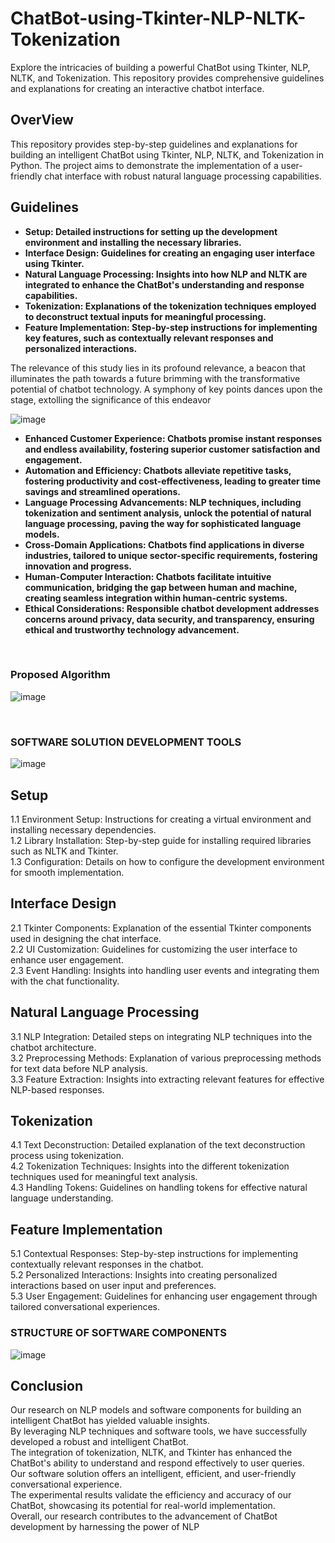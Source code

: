 # ChatBot-using-Tkinter-NLP-NLTK-Tokenization
Explore the intricacies of building a powerful ChatBot using Tkinter, NLP, NLTK, and Tokenization. This repository provides comprehensive guidelines and explanations for creating an interactive chatbot interface.

<h2>OverView</h2>

This repository provides step-by-step guidelines and explanations for building an intelligent ChatBot using Tkinter, NLP, NLTK, and Tokenization in Python. The project aims to demonstrate the implementation of a user-friendly chat interface with robust natural language processing capabilities.

<h2>Guidelines</h2>

- <b> Setup: Detailed instructions for setting up the development environment and installing the necessary libraries.</b>
- <b> Interface Design: Guidelines for creating an engaging user interface using Tkinter.</b>
- <b> Natural Language Processing: Insights into how NLP and NLTK are integrated to enhance the ChatBot's understanding and response capabilities.</b>
- <b> Tokenization: Explanations of the tokenization techniques employed to deconstruct textual inputs for meaningful processing.</b>
- <b> Feature Implementation: Step-by-step instructions for implementing key features, such as contextually relevant responses and personalized interactions.</b>

The relevance of this study lies in its profound relevance, a beacon that illuminates the path towards a future brimming with the transformative potential of chatbot technology. A symphony of key points dances upon the stage, extolling the significance of this endeavor <br>

![image](https://github.com/Amsmoox/ChatBot-using-Tkinter-NLP-NLTK-Tokenization/assets/82274806/41d885c6-3e0b-4415-b84e-62f27ca01ea5)

- <b> Enhanced Customer Experience: Chatbots promise instant responses and endless availability, fostering superior customer satisfaction and engagement.</b>
- <b> Automation and Efficiency: Chatbots alleviate repetitive tasks, fostering productivity and cost-effectiveness, leading to greater time savings and streamlined operations.</b>
- <b> Language Processing Advancements: NLP techniques, including tokenization and sentiment analysis, unlock the potential of natural language processing, paving the way for sophisticated language models.</b>
- <b> Cross-Domain Applications: Chatbots find applications in diverse industries, tailored to unique sector-specific requirements, fostering innovation and progress.</b>
- <b> Human-Computer Interaction: Chatbots facilitate intuitive communication, bridging the gap between human and machine, creating seamless integration within human-centric systems.</b>
- <b> Ethical Considerations: Responsible chatbot development addresses concerns around privacy, data security, and transparency, ensuring ethical and trustworthy technology advancement.</b>

<br>
<h3>Proposed Algorithm</h3>

![image](https://github.com/Amsmoox/ChatBot-using-Tkinter-NLP-NLTK-Tokenization/assets/82274806/c1315a4c-3c93-4dc9-a5d0-b32880f8b50a)

<br>
<h3>SOFTWARE SOLUTION DEVELOPMENT TOOLS</h3>


![image](https://github.com/Amsmoox/ChatBot-using-Tkinter-NLP-NLTK-Tokenization/assets/82274806/b165abcd-ef9f-4c86-a3c8-500bf06a05cf)


   <h2> Setup</h2>
    1.1 Environment Setup: Instructions for creating a virtual environment and installing necessary dependencies.<br>
    1.2 Library Installation: Step-by-step guide for installing required libraries such as NLTK and Tkinter.<br>
    1.3 Configuration: Details on how to configure the development environment for smooth implementation.<br>

   <h2> Interface Design</h2>
    2.1 Tkinter Components: Explanation of the essential Tkinter components used in designing the chat interface.<br>
    2.2 UI Customization: Guidelines for customizing the user interface to enhance user engagement.<br>
    2.3 Event Handling: Insights into handling user events and integrating them with the chat functionality.<br>

   <h2> Natural Language Processing</h2>
    3.1 NLP Integration: Detailed steps on integrating NLP techniques into the chatbot architecture.<br>
    3.2 Preprocessing Methods: Explanation of various preprocessing methods for text data before NLP analysis.<br>
    3.3 Feature Extraction: Insights into extracting relevant features for effective NLP-based responses.<br>

   <h2> Tokenization</h2>
    4.1 Text Deconstruction: Detailed explanation of the text deconstruction process using tokenization.<br>
    4.2 Tokenization Techniques: Insights into the different tokenization techniques used for meaningful text analysis.<br>
    4.3 Handling Tokens: Guidelines on handling tokens for effective natural language understanding.<br>

   <h2> Feature Implementation</h2>
    5.1 Contextual Responses: Step-by-step instructions for implementing contextually relevant responses in the chatbot.<br>
    5.2 Personalized Interactions: Insights into creating personalized interactions based on user input and preferences.<br>
    5.3 User Engagement: Guidelines for enhancing user engagement through tailored conversational experiences.<br>

<h3>STRUCTURE OF SOFTWARE COMPONENTS</h3>

![image](https://github.com/Amsmoox/ChatBot-using-Tkinter-NLP-NLTK-Tokenization/assets/82274806/d8e4ebe5-30f1-4756-a826-351ff0a3d674)

<h2>Conclusion</h2>
Our research on NLP models and software components for building an intelligent ChatBot has yielded valuable insights.</br>
By leveraging NLP techniques and software tools, we have successfully developed a robust and intelligent ChatBot.</br>
The integration of tokenization, NLTK, and Tkinter has enhanced the ChatBot's ability to understand and respond effectively to user queries.</br>
Our software solution offers an intelligent, efficient, and user-friendly conversational experience.</br>
The experimental results validate the efficiency and accuracy of our ChatBot, showcasing its potential for real-world implementation.</br>
Overall, our research contributes to the advancement of ChatBot development by harnessing the power of NLP</br>
